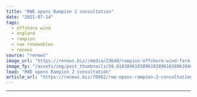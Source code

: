```yaml
---
title: "RWE opens Rampion 2 consultation"
date: "2021-07-14"
tags: 
  - offshore wind
  - england
  - rampion
  - rwe renewables
  - renews
source: "renews"
image_url: "https://renews.biz//media/23640/rampion-offshore-wind-farm.jpg?mode=crop&width=770&heightratio=0.6103896103896103896103896104&slimmage=true"
image_fp: "/assets/img/post_thumbnails/58.6103896103896103896103896104&slimmage=true"
lead: "RWE opens Rampion 2 consultation"
article_url: "https://renews.biz/70982/rwe-opens-rampion-2-consultation/"
---
```


---
